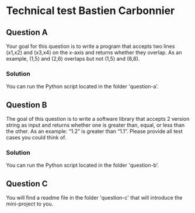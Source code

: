 # Technical test Bastien Carbonnier

## Question A
Your goal for this question is to write a program that accepts two lines (x1,x2) and
(x3,x4) on the
x-axis and returns whether they overlap. As an example, (1,5) and (2,6) overlaps but not
(1,5)
and (6,8).

### Solution 
You can run the Python script located in the folder 'question-a'.

## Question B
The goal of this question is to write a software library that accepts 2 version string as
input and returns whether one is greater than, equal, or less than the other.
As an example: “1.2” is
greater than “1.1”. Please provide all test cases you could think of.

### Solution 
You can run the Python script located in the folder 'question-b'.

## Question C
You will find a readme file in the folder 'question-c' that will introduce the mini-project to you.

